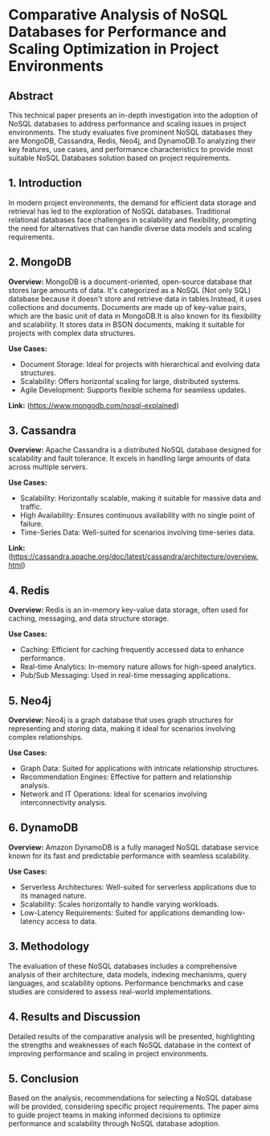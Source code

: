 # Comparative Analysis of NoSQL Databases for Performance and Scaling Optimization in Project Environments

## Abstract

This technical paper presents an in-depth investigation into the adoption of NoSQL databases to address performance and scaling issues in project environments. The study evaluates five prominent NoSQL databases they are MongoDB, Cassandra, Redis, Neo4j, and DynamoDB.To analyzing their key features, use cases, and performance characteristics to provide most suitable NoSQL Databases solution based on project requirements.

## 1. Introduction

In modern project environments, the demand for efficient data storage and retrieval has led to the exploration of NoSQL databases. Traditional relational databases face challenges in scalability and flexibility, prompting the need for alternatives that can handle diverse data models and scaling requirements.

## 2. MongoDB

**Overview:** MongoDB is a document-oriented, open-source database that stores large amounts of data. It's categorized as a NoSQL (Not only SQL) database because it doesn't store and retrieve data in tables.Instead, it uses collections and documents. Documents are made up of key-value pairs, which are the basic unit of data in MongoDB.It is also known for its flexibility and scalability. It stores data in BSON documents, making it suitable for projects with complex data structures.

**Use Cases:**

- Document Storage: Ideal for projects with hierarchical and evolving data structures.
- Scalability: Offers horizontal scaling for large, distributed systems.
- Agile Development: Supports flexible schema for seamless updates.

**Link:** (https://www.mongodb.com/nosql-explained)

## 3. Cassandra

**Overview:** Apache Cassandra is a distributed NoSQL database designed for scalability and fault tolerance. It excels in handling large amounts of data across multiple servers.

**Use Cases:**

- Scalability: Horizontally scalable, making it suitable for massive data and traffic.
- High Availability: Ensures continuous availability with no single point of failure.
- Time-Series Data: Well-suited for scenarios involving time-series data.

**Link:** (https://cassandra.apache.org/doc/latest/cassandra/architecture/overview.html)

## 4. Redis

**Overview:** Redis is an in-memory key-value data storage, often used for caching, messaging, and data structure storage.

**Use Cases:**

- Caching: Efficient for caching frequently accessed data to enhance performance.
- Real-time Analytics: In-memory nature allows for high-speed analytics.
- Pub/Sub Messaging: Used in real-time messaging applications.

## 5. Neo4j

**Overview:** Neo4j is a graph database that uses graph structures for representing and storing data, making it ideal for scenarios involving complex relationships.

**Use Cases:**

- Graph Data: Suited for applications with intricate relationship structures.
- Recommendation Engines: Effective for pattern and relationship analysis.
- Network and IT Operations: Ideal for scenarios involving interconnectivity analysis.

## 6. DynamoDB

**Overview:** Amazon DynamoDB is a fully managed NoSQL database service known for its fast and predictable performance with seamless scalability.

**Use Cases:**

- Serverless Architectures: Well-suited for serverless applications due to its managed nature.
- Scalability: Scales horizontally to handle varying workloads.
- Low-Latency Requirements: Suited for applications demanding low-latency access to data.

## 3. Methodology

The evaluation of these NoSQL databases includes a comprehensive analysis of their architecture, data models, indexing mechanisms, query languages, and scalability options. Performance benchmarks and case studies are considered to assess real-world implementations.

## 4. Results and Discussion

Detailed results of the comparative analysis will be presented, highlighting the strengths and weaknesses of each NoSQL database in the context of improving performance and scaling in project environments.

## 5. Conclusion

Based on the analysis, recommendations for selecting a NoSQL database will be provided, considering specific project requirements. The paper aims to guide project teams in making informed decisions to optimize performance and scalability through NoSQL database adoption.
